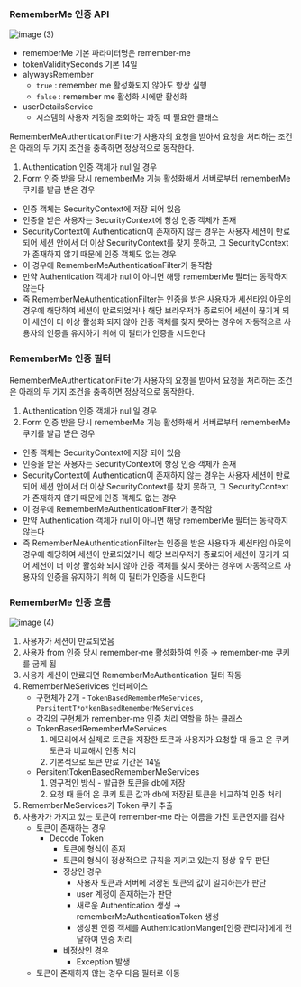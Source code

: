 ### RememberMe 인증 API
![image (3)](https://github.com/user-attachments/assets/36bb1539-4329-48f0-a9d2-10299581b275)

- rememberMe 기본 파라미터명은 remember-me
- tokenValiditySeconds 기본 14일
- alywaysRemember
    - `true` : remember me 활성화되지 않아도 항상 실행
    - `false` : remember me 활성화 시에만 활성화
- userDetailsService
    - 시스템의 사용자 계정을 조회하는 과정 때 필요한 클래스

RememberMeAuthenticationFilter가 사용자의 요청을 받아서 요청을 처리하는 조건은 아래의 두 가지 조건을 충족하면 정상적으로 동작한다.

1. Authentication 인증 객체가 null일 경우
2. Form 인증 받을 당시 rememberMe 기능 활성화해서 서버로부터 rememberMe 쿠키를 발급 받은 경우
- 인증 객체는 SecurityContext에 저장 되어 있음
- 인증을 받은 사용자는 SecurityContext에 항상 인증 객체가 존재
- SecurityContext에 Authentication이 존재하지 않는 경우는 사용자 세션이 만료 되어 세션 안에서 더 이상 SecurityContext를 찾지 못하고, 그 SecurityContext가 존재하지 않기 때문에 인증 객체도 없는 경우
- 이 경우에 RememberMeAuthenticationFilter가 동작함
- 만약 Authentication 객체가 null이 아니면 해당 rememberMe 필터는 동작하지 않는다
- 즉 RememberMeAuthenticationFilter는 인증을 받은 사용자가 세션타임 아웃의 경우에 해당하여 세션이 만료되었거나 해당 브라우저가 종료되어 세션이 끊기게 되어 세션이 더 이상 활성화 되지 않아 인증 객체를 찾지 못하는 경우에 자동적으로 사용자의 인증을 유지하기 위해 이 필터가 인증을 시도한다

### RememberMe 인증 필터
RememberMeAuthenticationFilter가 사용자의 요청을 받아서 요청을 처리하는 조건은 아래의 두 가지 조건을 충족하면 정상적으로 동작한다.

1. Authentication 인증 객체가 null일 경우
2. Form 인증 받을 당시 rememberMe 기능 활성화해서 서버로부터 rememberMe 쿠키를 발급 받은 경우
- 인증 객체는 SecurityContext에 저장 되어 있음
- 인증을 받은 사용자는 SecurityContext에 항상 인증 객체가 존재
- SecurityContext에 Authentication이 존재하지 않는 경우는 사용자 세션이 만료 되어 세션 안에서 더 이상 SecurityContext를 찾지 못하고, 그 SecurityContext가 존재하지 않기 때문에 인증 객체도 없는 경우
- 이 경우에 RememberMeAuthenticationFilter가 동작함
- 만약 Authentication 객체가 null이 아니면 해당 rememberMe 필터는 동작하지 않는다
- 즉 RememberMeAuthenticationFilter는 인증을 받은 사용자가 세션타임 아웃의 경우에 해당하여 세션이 만료되었거나 해당 브라우저가 종료되어 세션이 끊기게 되어 세션이 더 이상 활성화 되지 않아 인증 객체를 찾지 못하는 경우에 자동적으로 사용자의 인증을 유지하기 위해 이 필터가 인증을 시도한다

### RememberMe 인증 흐름
![image (4)](https://github.com/user-attachments/assets/ef7956f1-0524-4567-8832-e0b8683d2118)

1. 사용자가 세션이 만료되었음
2. 사용자 from 인증 당시 remember-me 활성화하여 인증 → remember-me 쿠키를 굽게 됨
3. 사용자 세션이 만료되면 RememberMeAuthentication 필터 작동
4. RememberMeSerivices 인터페이스
    - 구현체가 2개 - `TokenBasedRememberMeServices`, `PersitentT*o*kenBasedRememberMeServices`
    - 각각의 구현체가 remember-me 인증 처리 역할을 하는 클래스
    - TokenBasedRememberMeServices
        1. 메모리에서 실제로 토큰을 저장한 토큰과 사용자가 요청할 때 들고 온 쿠키 토큰과 비교해서 인증 처리
        2. 기본적으로 토큰 만료 기간은 14일
    - PersitentTokenBasedRememberMeServices
        1. 영구적인 방식 - 발급한 토큰을 db에 저장
        2. 요청 때 들어 온 쿠키 토큰 값과 db에 저장된 토큰을 비교하여 인증 처리
5. RememberMeServices가 Token 쿠키 추출
6. 사용자가 가지고 있는 토큰이 remember-me 라는 이름을 가진 토큰인지를 검사
    - 토큰이 존재하는 경우
        - Decode Token
            - 토큰에 형식이 존재
            - 토큰의 형식이 정상적으로 규칙을 지키고 있는지 정상 유무 판단
            - 정상인 경우
                - 사용자 토큰과 서버에 저장된 토큰의 값이 일치하는가 판단
                - user 계정이 존재하는가 판단
                - 새로운 Authentication 생성 → rememberMeAuthenticationToken 생성
                - 생성된 인증 객체를 AuthenticationManger[인증 관리자]에게 전달하여 인증 처리
            - 비정상인 경우
                - Exception 발생
    - 토큰이 존재하지 않는 경우 다음 필터로 이동
